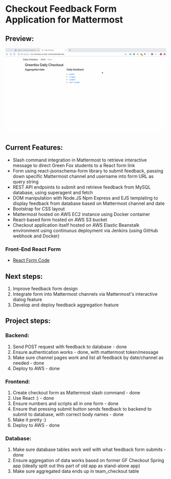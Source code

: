 # Checkout Feedback Form Application for Mattermost 

## Preview:
![Feedback Form App](./checkout.gif)

## Current Features:
* Slash command integration in Mattermost to retrieve interactive message to direct Green Fox students to a React form link
* Form using react-jsonschema-form library to submit feedback, passing down specific Mattermost channel and username into form URL as query string
* REST API endpoints to submit and retrieve feedback from MySQL database, using superagent and fetch
* DOM manipulation with Node.JS Npm Express and EJS templating to display feedback from database based on Mattermost channel and date
* Bootstrap for CSS layout
* Mattermost hosted on AWS EC2 instance using Docker container
* React-based form hosted on AWS S3 bucket
* Checkout application itself hosted on AWS Elastic Beanstalk environment using continuous deployment via Jenkins (using GitHub webhook and Docker)

### Front-End React Form
* [React Form Code](https://github.com/green-fox-academy/mm-checkout-frontend)

## Next steps:
1. Improve feedback form design 
2. Integrate form into Mattermost channels via Mattermost's interactive dialog feature
3. Develop and deploy feedback aggregation feature

## Project steps:
### Backend: 
1. Send POST request with feedback to database - done
2. Ensure authentication works - done, with mattermost token/message
3. Make sure channel pages work and list all feedback by date/channel as needed - done
4. Deploy to AWS - done

### Frontend: 
1. Create checkout form as Mattermost slash command - done
2. Use React :) - done
3. Ensure numbers and scripts all in one form - done
4. Ensure that pressing submit button sends feedback to backend to submit to database, with correct body names - done
5. Make it pretty :) 
6. Deploy to AWS - done

### Database: 
1. Make sure database tables work well with what feedback form submits - done
2. Ensure aggregation of data works based on former GF Checkout Spring app (ideally split out this part of old app as stand-alone app)
3. Make sure aggregated data ends up in team_checkout table 

